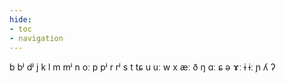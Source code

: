 ```yaml
---
hide:
- toc
- navigation
---
```

b
bʲ
dʲ
j
k
l
m
mʲ
n
oː
p
pʲ
r
rʲ
s
t
tɕ
u
uː
w
x
æː
ð
ŋ
ɑː
ɕ
ə
ɤː
ɨ
ɨː
ɲ
ʎ
ʔ
